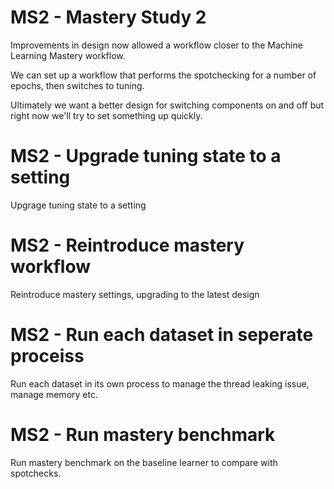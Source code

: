 # MS2 - Mastery Study 2

Improvements in design now allowed a workflow closer to the Machine Learning Mastery workflow.

We can set up a workflow that performs the spotchecking for a number of epochs, then switches to
tuning.

Ultimately we want a better design for switching components on and off but right now we'll try to
set something up quickly.

# MS2 - Upgrade tuning state to a setting

Upgrage tuning state to a setting

# MS2 - Reintroduce mastery workflow

Reintroduce mastery settings, upgrading to the latest design

# MS2 - Run each dataset in seperate proceiss

Run each dataset in its own process to manage the thread leaking issue,
manage memory etc.

# MS2 - Run mastery benchmark

Run mastery benchmark on the baseline learner to compare with spotchecks.
